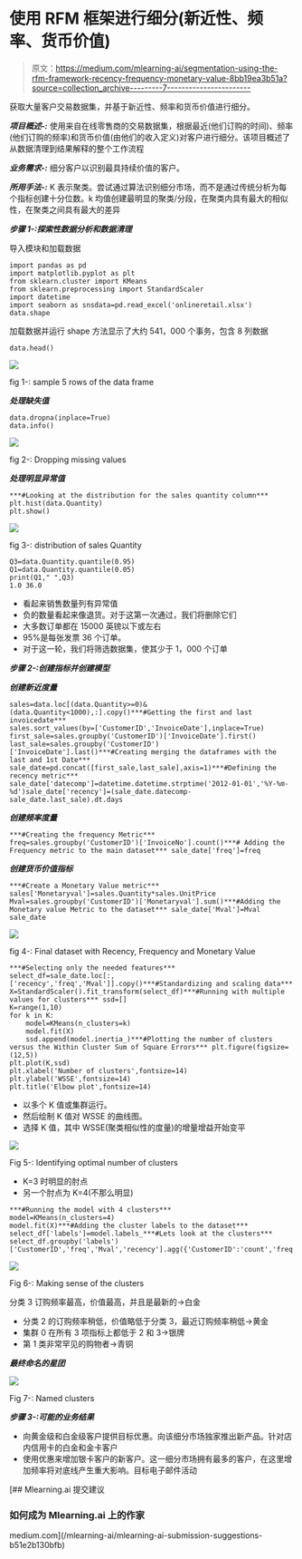 # 使用 RFM 框架进行细分(新近性、频率、货币价值)

> 原文：<https://medium.com/mlearning-ai/segmentation-using-the-rfm-framework-recency-frequency-monetary-value-8bb19ea3b51a?source=collection_archive---------7----------------------->

获取大量客户交易数据集，并基于新近性、频率和货币价值进行细分。

***项目概述-:*** 使用来自在线零售商的交易数据集，根据最近(他们订购的时间)、频率(他们订购的频率)和货币价值(由他们的收入定义)对客户进行细分。该项目概述了从数据清理到结果解释的整个工作流程

***业务需求-:*** 细分客户以识别最具持续价值的客户。

***所用手法-:*** K 表示聚类。尝试通过算法识别细分市场，而不是通过传统分析为每个指标创建十分位数。k 均值创建最明显的聚类/分段，在聚类内具有最大的相似性，在聚类之间具有最大的差异

***步骤 1-:探索性数据分析和数据清理***

导入模块和加载数据

```
import pandas as pd
import matplotlib.pyplot as plt
from sklearn.cluster import KMeans
from sklearn.preprocessing import StandardScaler
import datetime
import seaborn as snsdata=pd.read_excel('onlineretail.xlsx')
data.shape
```

加载数据并运行 shape 方法显示了大约 541，000 个事务，包含 8 列数据

```
data.head()
```

![](img/0a7b32894a3209915e3c2212ef47f8e3.png)

fig 1-: sample 5 rows of the data frame

***处理缺失值***

```
data.dropna(inplace=True)
data.info()
```

![](img/db16fc4f36c6c70c7af0ef51ff7391de.png)

fig 2-: Dropping missing values

***处理明显异常值***

```
***#Looking at the distribution for the sales quantity column***
plt.hist(data.Quantity)
plt.show()
```

![](img/6b7ac29ffe7056057db5039c0fa8581d.png)

fig 3-: distribution of sales Quantity

```
Q3=data.Quantity.quantile(0.95)
Q1=data.Quantity.quantile(0.05)
print(Q1," ",Q3)
1.0 36.0
```

*   看起来销售数量列有异常值
*   负的数量看起来像退货。对于这第一次通过，我们将删除它们
*   大多数订单都在 15000 英镑以下或左右
*   95%是每张发票 36 个订单。
*   对于这一轮，我们将筛选数据集，使其少于 1，000 个订单

***步骤 2-:创建指标并创建模型***

***创建新近度量***

```
sales=data.loc[(data.Quantity>=0)&(data.Quantity<1000),:].copy()***#Getting the first and last invoicedate***
sales.sort_values(by=['CustomerID','InvoiceDate'],inplace=True)
first_sale=sales.groupby('CustomerID')['InvoiceDate'].first()
last_sale=sales.groupby('CustomerID')['InvoiceDate'].last()***#Creating merging the dataframes with the last and 1st Date***
sale_date=pd.concat([first_sale,last_sale],axis=1)***#Defining the recency metric*** sale_date['datecomp']=datetime.datetime.strptime('2012-01-01','%Y-%m-%d')sale_date['recency']=(sale_date.datecomp-sale_date.last_sale).dt.days
```

***创建频率度量***

```
***#Creating the frequency Metric***
freq=sales.groupby('CustomerID')['InvoiceNo'].count()***# Adding the Frequency metric to the main dataset*** sale_date['freq']=freq
```

***创建货币价值指标***

```
***#Create a Monetary Value metric***
sales['Monetaryval']=sales.Quantity*sales.UnitPrice
Mval=sales.groupby('CustomerID')['Monetaryval'].sum()***#Adding the Monetary value Metric to the dataset*** sale_date['Mval']=Mval
sale_date
```

![](img/6d16437c82ebb645715de86c0d778f15.png)

fig 4-: Final dataset with Recency, Frequency and Monetary Value

```
***#Selecting only the needed features***
select_df=sale_date.loc[:,['recency','freq','Mval']].copy()***#Standardizing and scaling data***
X=StandardScaler().fit_transform(select_df)***#Running with multiple values for clusters*** ssd=[]
K=range(1,10)
for k in K:
    model=KMeans(n_clusters=k)
    model.fit(X)
    ssd.append(model.inertia_)***#Plotting the number of clusters versus the Within Cluster Sum of Square Errors*** plt.figure(figsize=(12,5))
plt.plot(K,ssd)
plt.xlabel('Number of clusters',fontsize=14)
plt.ylabel('WSSE',fontsize=14)
plt.title('Elbow plot',fontsize=14)
```

*   以多个 K 值或集群运行。
*   然后绘制 K 值对 WSSE 的曲线图。
*   选择 K 值，其中 WSSE(聚类相似性的度量)的增量增益开始变平

![](img/c80c921d4c24314506ecd75515669baa.png)

Fig 5-: Identifying optimal number of clusters

*   K=3 时明显的肘点
*   另一个肘点为 K=4(不那么明显)

```
***#Running the model with 4 clusters***
model=KMeans(n_clusters=4)
model.fit(X)***#Adding the cluster labels to the dataset*** select_df['labels']=model.labels_***#Lets look at the clusters*** select_df.groupby('labels')['CustomerID','freq','Mval','recency'].agg({'CustomerID':'count','freq':'mean','Mval':'mean','recency':'mean'})
```

![](img/5bd0149fcd7974f3372a89bad81f68f7.png)

Fig 6-: Making sense of the clusters

分类 3 订购频率最高，价值最高，并且是最新的→白金

*   分类 2 的订购频率稍低，价值略低于分类 3，最近订购频率稍低→黄金
*   集群 0 在所有 3 项指标上都低于 2 和 3→银牌
*   第 1 类非常罕见的购物者→青铜

***最终命名的星团***

![](img/9e40d980528923397b05718d8701111c.png)

Fig 7-: Named clusters

***步骤 3-:可能的业务结果***

*   向黄金级和白金级客户提供目标优惠。向该细分市场独家推出新产品。针对店内信用卡的白金和金卡客户
*   使用优惠来增加银卡客户的新客户。这一细分市场拥有最多的客户，在这里增加频率将对底线产生重大影响。目标电子邮件活动

[](/mlearning-ai/mlearning-ai-submission-suggestions-b51e2b130bfb) [## Mlearning.ai 提交建议

### 如何成为 Mlearning.ai 上的作家

medium.com](/mlearning-ai/mlearning-ai-submission-suggestions-b51e2b130bfb)